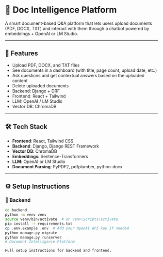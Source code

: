# 🧠 Doc Intelligence Platform

A smart document-based Q&A platform that lets users upload documents (PDF, DOCX, TXT) and interact with them through a chatbot powered by embeddings + OpenAI or LM Studio.

---

## 🚀 Features

- Upload PDF, DOCX, and TXT files
- See documents in a dashboard (with title, page count, upload date, etc.)
- Ask questions and get contextual answers based on the uploaded content
- Delete uploaded documents
- Backend: Django + DRF
- Frontend: React + Tailwind
- LLM: OpenAI / LM Studio
- Vector DB: ChromaDB

---

## 🛠️ Tech Stack

- **Frontend**: React, Tailwind CSS
- **Backend**: Django, Django REST Framework
- **Vector DB**: ChromaDB
- **Embeddings**: Sentence-Transformers
- **LLM**: OpenAI or LM Studio
- **Document Parsing**: PyPDF2, pdfplumber, python-docx

---

## ⚙️ Setup Instructions

### 🔧 Backend

```bash
cd backend
python -m venv venv
source venv/bin/activate  # or venv\Scripts\activate
pip install -r requirements.txt
cp .env.example .env  # Add your OpenAI API key if needed
python manage.py migrate
python manage.py runserver
# Document Intelligence Platform

Full setup instructions for backend and frontend.